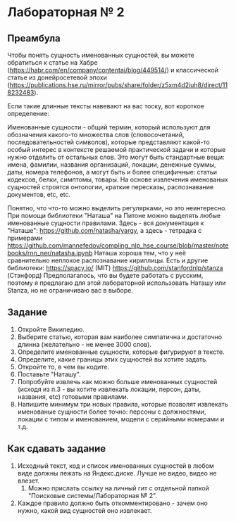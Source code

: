 # Лабораторная № 2

## Преамбула
Чтобы понять сущность именованных сущностей, вы можете обратиться к статье на
Хабре (https://habr.com/en/company/contentai/blog/449514/) и классической
статье из донейросетевой эпохи
(https://publications.hse.ru/mirror/pubs/share/folder/z5xm4d2iuh8/direct/118232483).

Если такие длинные тексты навевают на вас тоску, вот короткое определение:

Именованные сущности - общий термин, который используют для обозначения
какого-то множества слов (словосочетаний, последовательностей символов),
которые представляют какой-то особый интерес в контексте решаемой практической
задачи и которые нужно отделить от остальных слов. Это могут быть стандартные
вещи: имена, фамилии, названия организаций, локации, денежные суммы, даты,
номера телефонов, а могут быть и более специфичные: статьи кодексов, белки,
симптомы, товары. На основе извлечения именованых сущностей строятся онтологии,
краткие пересказы, распознавание документов, etc, etc.

Понятно, что что-то можно выделить регулярками, но это неинтересно. При помощи
библиотеки "Наташа" на Питоне можно выделять любые именованные сущности
правилами. Здесь - вся документация к "Наташе":
https://github.com/natasha/yargy, а здесь - тетрадка с примерами
https://github.com/mannefedov/compling_nlp_hse_course/blob/master/notebooks/rnn_ner/natasha.ipynb
Наташа хороша тем, что у неё сравнительно неплохое распознавание кириллицы.
Есть и другие библиотеки:
https://spacy.io/ (MIT)
https://github.com/stanfordnlp/stanza (Стэнфорд)
Предполагалось, что вы будете работать с русским, поэтому я предлагаю для этой
лабораторной использовать Наташу или Stanza, но не ограничиваю вас в выборе.

## Задание

1. Откройте Википедию.
2. Выберите статью, которая вам наиболее симпатична и достаточно длинна (желательно - не менее 3000 слов).
3. Определите именованные сущности, которые фигурируют в тексте.
4. Определите, какие границы этих сущностей вы хотите задать.
5. Откройте то, в чем вы кодите.
6. Поставьте "Наташу".
7. Попробуйте извлечь как можно больше именованных сущностей (исходя из п.3 - вы хотите извлекать локации, персон, даты, названия, etc) готовыми правилами.
8. Напишите минимум три новых правила, которые позволят извлекать именованые сущности более точно: персоны с должностями, локации с типом и именованием, модели с серийными номерами и т.д.

## Как сдавать задание

1. Исходный текст, код и список именованных сущностей в любом виде должны лежать на Яндекс.диске. Лучше не видео, видео не влезет.
   1. Можно прислать ссылку на личный гит с отдельной папкой "Поисковые системы/Лабораторная № 2".
2. Каждое правило должно быть откомментировано - зачем оно нужно, какой вид сущностей оно извлекает.

